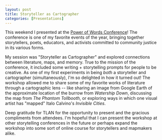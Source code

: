```yaml
---
layout: post
title: Storyteller as Cartographer
categories: [Presentations]
---
```


This weekend I presented at the [Power of Words Conference](https://tlan.wildapricot.org/page-1075279)! The conference is one of my favorite events of the year, bringing together storytellers, poets, educators, and activists committed to community justice in its various forms.

My session was "Storyteller as Cartographer" and explored connections between literature, maps, and memory. True to the mission of the conference, it included some writing + storytelling prompts for people to be creative. As one of my first experiments in being *both* a storyteller and cartographer (simultaneously), I'm so delighted in how it turned out! The workshop allowed me to share some of my favorite works of literature through a cartographic lens -- like sharing an image from Google Earth of the approximate location of the burrow from _Watership Down_, discussing the map from _The Phantom Tollbooth_, or exploring ways in which one visual artist has "mapped" Italo Calvino's _Invisible Cities_.

Deep gratitude for TLAN for the opportunity to present and the gracious compliments from attendees. I'm hopeful that I can present the workshop at other storytelling conferences in the future or perhaps expand the workshop into some sort of online course for storytellers and mapmakers alike. 
